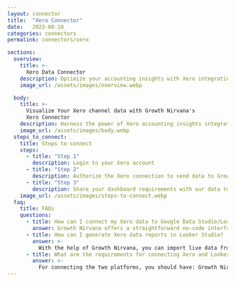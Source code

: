 ```yaml
---
layout: connector
title:  "Xero Connector"
date:   2023-08-10
categories: connectors
permalink: connectors/xero

sections:
  overview:
    title: >-
      Xero Data Connector
    description: Optimize your accounting insights with Xero integration. Seamlessly merge accounting data from Xero with Looker Studio's analytical capabilities, unlocking insights that drive financial strategies, budget analysis, and operational excellence.
    image_url: /assets/images/overview.webp

  body:
    title: >-
      Visualize Your Xero channel data with Growth Nirvana's
      Xero Connector
    description: Harness the power of Xero accounting insights integrated into Looker Studio for strategic financial management decisions.
    image_url: /assets/images/body.webp
  steps_to_connect:
    title: Steps to connect
    steps:
      - title: "Step 1"
        description: Login to your Xero account
      - title: "Step 2"
        description: Authorize the Xero connection to send data to Growth Nirvana
      - title: "Step 3"
        description: Share your dashboard requirements with our data team. We will build the report for you.
    image_url: /assets/images/steps-to-connect.webp
  faq:
    title: FAQs
    questions:
      - title: How can I connect my Xero data to Google Data Studio/Looker Studio?
        answer: Growth Nirvana offers a straightforward no-code interface to connect to Xero data sources.
      - title: How can I generate Xero data reports in Looker Studio?
        answer: >-
          With the help of Growth Nirvana, you can import live data from Xero into Looker Studio. These data can be viewed in charts, tables, and dashboards to generate branded reports that can be shared instantly.
      - title: What are the requirements for connecting Xero and Looker Studio?
        answer: >-
          For connecting the two platforms, you should have: Growth Nirvana Account and Xero Ads Account
---
```

